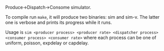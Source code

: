 Produce->Dispatch->Consome simulator.

To compile run `make`, it will produce two binaries: sim and sim-v. The latter one
is verbose and prints its progress while it runs.

Usage is `sim <producer process> <producer rate> <dispatcher process> <consumer process> <consumer rate>`
where each process can be one of uniform, poisson, expdelay or capdelay.
